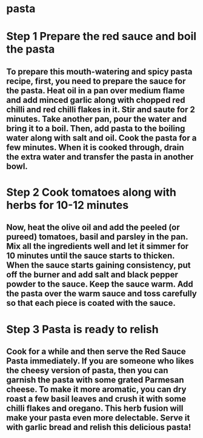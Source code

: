 # pasta
# Step 1 Prepare the red sauce and boil the pasta
## To prepare this mouth-watering and spicy pasta recipe, first, you need to prepare the sauce for the pasta. Heat oil in a pan over medium flame and add minced garlic along with    chopped red chilli and red chilli flakes in it. Stir and saute for 2 minutes. Take another pan, pour the water and bring it to a boil. Then, add pasta to the boiling water        along   with salt and oil. Cook the pasta for a few minutes. When it is cooked through, drain the extra water and transfer the pasta in another bowl.
# Step 2 Cook tomatoes along with herbs for 10-12 minutes
## Now, heat the olive oil and add the peeled (or pureed) tomatoes, basil and parsley in the pan. Mix all the ingredients well and let it simmer for 10 minutes until the sauce        starts to thicken. When the sauce starts gaining consistency, put off the burner and add salt and black pepper powder to the sauce. Keep the sauce warm. Add the pasta over the    warm sauce and toss carefully so that each piece is coated with the sauce.
# Step 3 Pasta is ready to relish
## Cook for a while and then serve the Red Sauce Pasta immediately. If you are someone who likes the cheesy version of pasta, then you can garnish      the pasta with some grated Parmesan cheese. To make it more aromatic, you can dry roast a few basil leaves and crush it with some chilli flakes      and oregano. This herb fusion will make your pasta even more delectable. Serve it with garlic bread and relish this delicious pasta!
